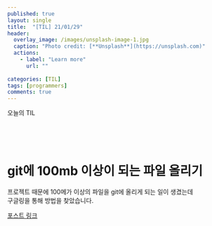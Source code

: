 ```yaml
---
published: true
layout: single
title:  "[TIL] 21/01/29"
header:
  overlay_image: /images/unsplash-image-1.jpg
  caption: "Photo credit: [**Unsplash**](https://unsplash.com)"
  actions:
    - label: "Learn more"
      url: ""
      
categories: [TIL]
tags: [programmers]
comments: true
---
```


오늘의 TIL

&nbsp;

&nbsp;

# git에 100mb 이상이 되는 파일 올리기 

프로젝트 때문에 100메가 이상의 파일을 git에 올리게 되는 일이 생겼는데  
구글링을 통해 방법을 찾았습니다.  

[포스트 링크](https://medium.com/@stargt/github%EC%97%90-100mb-%EC%9D%B4%EC%83%81%EC%9D%98-%ED%8C%8C%EC%9D%BC%EC%9D%84-%EC%98%AC%EB%A6%AC%EB%8A%94-%EB%B0%A9%EB%B2%95-9d9e6e3b94ef)